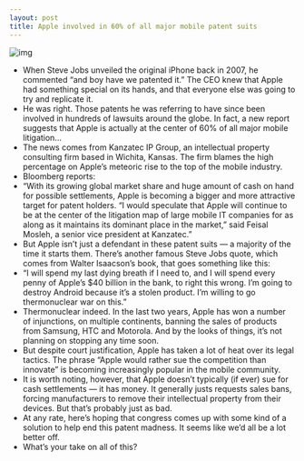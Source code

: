 ```yaml
---
layout: post
title: Apple involved in 60% of all major mobile patent suits
---
```

![img](http://media.idownloadblog.com/wp-content/uploads/2012/07/patent_lawsuits-e1341998029867.jpg)
* When Steve Jobs unveiled the original iPhone back in 2007, he commented “and boy have we patented it.” The CEO knew that Apple had something special on its hands, and that everyone else was going to try and replicate it.
* He was right. Those patents he was referring to have since been involved in hundreds of lawsuits around the globe. In fact, a new report suggests that Apple is actually at the center of 60% of all major mobile litigation…
* The news comes from Kanzatec IP Group, an intellectual property consulting firm based in Wichita, Kansas. The firm blames the high percentage on Apple’s meteoric rise to the top of the mobile industry.
* Bloomberg reports:
* “With its growing global market share and huge amount of cash on hand for possible settlements, Apple is becoming a bigger and more attractive target for patent holders. “I would speculate that Apple will continue to be at the center of the litigation map of large mobile IT companies for as along as it maintains its dominant place in the market,” said Feisal Mosleh, a senior vice president at Kanzatec.”
* But Apple isn’t just a defendant in these patent suits — a majority of the time it starts them. There’s another famous Steve Jobs quote, which comes from Walter Isaacson’s book, that goes something like this:
* “I will spend my last dying breath if I need to, and I will spend every penny of Apple’s $40 billion in the bank, to right this wrong. I’m going to destroy Android because it’s a stolen product. I’m willing to go thermonuclear war on this.”
* Thermonuclear indeed. In the last two years, Apple has won a number of injunctions, on multiple continents, banning the sales of products from Samsung, HTC and Motorola. And by the looks of things, it’s not planning on stopping any time soon.
* But despite court justification, Apple has taken a lot of heat over its legal tactics. The phrase “Apple would rather sue the competition than innovate” is becoming increasingly popular in the mobile community.
* It is worth noting, however, that Apple doesn’t typically (if ever) sue for cash settlements — it has money. It generally justs requests sales bans, forcing manufacturers to remove their intellectual property from their devices. But that’s probably just as bad.
* At any rate, here’s hoping that congress comes up with some kind of a solution to help end this patent madness. It seems like we’d all be a lot better off.
* What’s your take on all of this?

